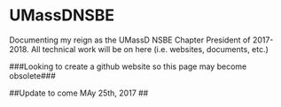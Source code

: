 # UMassDNSBE
Documenting my reign as the UMassD NSBE Chapter President of 2017-2018. All technical work will be on here (i.e. websites, documents, etc.)

###Looking to create a github website so this page may become obsolete### 

##Update to come MAy 25th, 2017 ##
